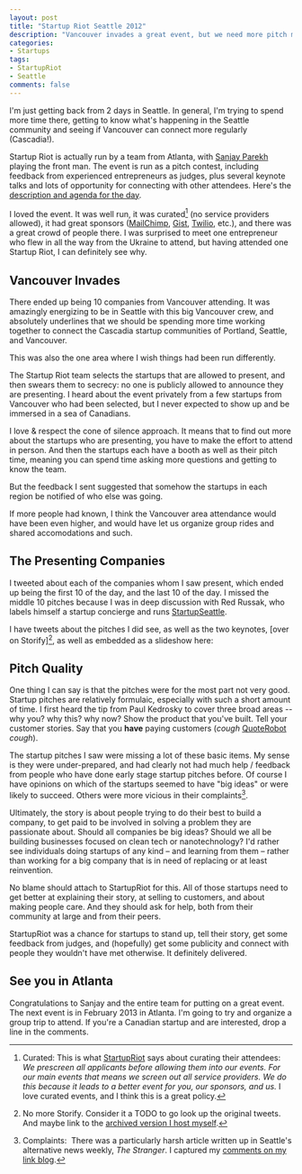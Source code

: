 ```yaml
---
layout: post
title: "Startup Riot Seattle 2012"
description: "Vancouver invades a great event, but we need more pitch mentors"
categories:
- Startups
tags:
- StartupRiot
- Seattle
comments: false
---
```

I'm just getting back from 2 days in Seattle. In general, I'm trying to spend more time there, getting to know what's happening in the Seattle community and seeing if Vancouver can connect more regularly (Cascadia!).

Startup Riot is actually run by a team from Atlanta, with [Sanjay Parekh](https://twitter.com/sanjay) playing the front man. The event is run as a pitch contest, including feedback from experienced entrepreneurs as judges, plus several keynote talks and lots of opportunity for connecting with other attendees. Here's the [description and agenda for the day](http://startupriot.com/show/seattle).

I loved the event. It was well run, it was curated[^curated] (no service providers allowed), it had great sponsors ([MailChimp](http://mailchimp.com), [Gist](http://gist.com), [Twilio](http://twilio.com), etc.), and there was a great crowd of people there. I was surprised to meet one entrepreneur who flew in all the way from the Ukraine to attend, but having attended one Startup Riot, I can definitely see why.
<!--more-->

## Vancouver Invades
There ended up being 10 companies from Vancouver attending. It was amazingly energizing to be in Seattle with this big Vancouver crew, and absolutely underlines that we should be spending more time working together to connect the Cascadia startup communities of Portland, Seattle, and Vancouver.

This was also the one area where I wish things had been run differently.

The Startup Riot team selects the startups that are allowed to present, and then swears them to secrecy: no one is publicly allowed to announce they are presenting. I heard about the event privately from a few startups from Vancouver who had been selected, but I never expected to show up and be immersed in a sea of Canadians.

I love & respect the cone of silence approach. It means that to find out more about the startups who are presenting, you have to make the effort to attend in person. And then the startups each have a booth as well as their pitch time, meaning you can spend time asking more questions and getting to know the team.

But the feedback I sent suggested that somehow the startups in each region be notified of who else was going.

If more people had known, I think the Vancouver area attendance would have been even higher, and would have let us organize group rides and shared accomodations and such.

## The Presenting Companies
I tweeted about each of the companies whom I saw present, which ended up being the first 10 of the day, and the last 10 of the day. I missed the middle 10 pitches because I was in deep discussion with Red Russak, who labels himself a startup concierge and runs [StartupSeattle](http://startupseattle.com).

I have tweets about the pitches I did see, as well as the two keynotes, [over on Storify][^notstorify], as well as embedded as a slideshow here:

[^notstorify]: No more Storify. Consider it a TODO to go look up the original tweets. And maybe link to the [archived version I host myself](https://tweets.bmannconsulting.com/).

## Pitch Quality
One thing I can say is that the pitches were for the most part not very good. Startup pitches are relatively formulaic, especially with such a short amount of time. I first heard the tip from Paul Kedrosky to cover three broad areas -- why you? why this? why now? Show the product that you've built. Tell your customer stories. Say that you __have__ paying customers (*cough* [QuoteRobot](http://quoterobot.com) *cough*).

The startup pitches I saw were missing a lot of these basic items. My sense is they were under-prepared, and had clearly not had much help / feedback from people who have done early stage startup pitches before. Of course I have opinions on which of the startups seemed to have "big ideas" or were likely to succeed. Others were more vicious in their complaints[^complaints].

Ultimately, the story is about people trying to do their best to build a company, to get paid to be involved in solving a problem they are passionate about. Should all companies be big ideas? Should we all be building businesses focused on clean tech or nanotechnology? I'd rather see individuals doing startups of any kind – and learning from them – rather than working for a big company that is in need of replacing or at least reinvention.

No blame should attach to StartupRiot for this. All of those startups need to get better at explaining their story, at selling to customers, and about making people care. And they should ask for help, both from their community at large and from their peers.

StartupRiot was a chance for startups to stand up, tell their story, get some feedback from judges, and (hopefully) get some publicity and connect with people they wouldn't have met otherwise. It definitely delivered.

## See you in Atlanta
Congratulations to Sanjay and the entire team for putting on a great event. The next event is in February 2013 in Atlanta. I'm going to try and organize a group trip to attend. If you're a Canadian startup and are interested, drop a line in the comments.

[^curated]: Curated: This is what [StartupRiot](http://startupriot.com/) says about curating their attendees: _We prescreen all applicants before allowing them into our events. For our main events that means we screen out all service providers. We do this because it leads to a better event for you, our sponsors, and us._ I love curated events, and I think this is a great policy.

[^complaints]: Complaints: &nbsp;There was a particularly harsh article written up in Seattle's alternative news weekly, _The Stranger_. I captured my [comments on my link blog](http://links.bmannconsulting.com/post/29156449195/paul-constant-slags-startup-riot).
